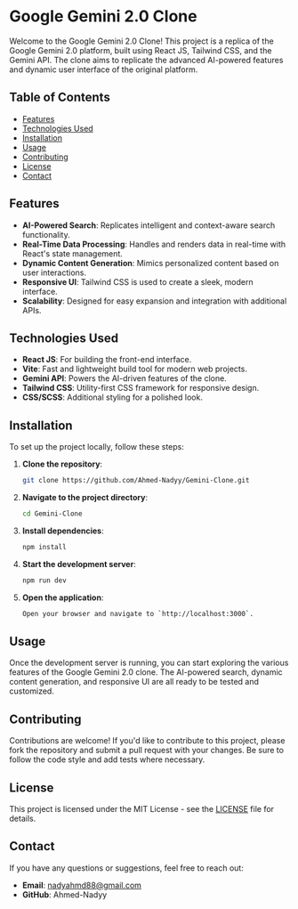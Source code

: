 # Google Gemini 2.0 Clone

Welcome to the Google Gemini 2.0 Clone! This project is a replica of the Google Gemini 2.0 platform, built using React JS, Tailwind CSS, and the Gemini API. The clone aims to replicate the advanced AI-powered features and dynamic user interface of the original platform.

## Table of Contents

- [Features](#features)
- [Technologies Used](#technologies-used)
- [Installation](#installation)
- [Usage](#usage)
- [Contributing](#contributing)
- [License](#license)
- [Contact](#contact)

## Features

- **AI-Powered Search**: Replicates intelligent and context-aware search functionality.
- **Real-Time Data Processing**: Handles and renders data in real-time with React's state management.
- **Dynamic Content Generation**: Mimics personalized content based on user interactions.
- **Responsive UI**: Tailwind CSS is used to create a sleek, modern interface.
- **Scalability**: Designed for easy expansion and integration with additional APIs.

## Technologies Used

- **React JS**: For building the front-end interface.
- **Vite**: Fast and lightweight build tool for modern web projects.
- **Gemini API**: Powers the AI-driven features of the clone.
- **Tailwind CSS**: Utility-first CSS framework for responsive design.
- **CSS/SCSS**: Additional styling for a polished look.

## Installation

To set up the project locally, follow these steps:

1. **Clone the repository**:
   ```bash
   git clone https://github.com/Ahmed-Nadyy/Gemini-Clone.git

2. **Navigate to the project directory**:
   ```bash
   cd Gemini-Clone

3. **Install dependencies**:
   ```bash
   npm install

4. **Start the development server**:
   ```bash
   npm run dev

5. **Open the application**:
   ```bash
   Open your browser and navigate to `http://localhost:3000`.


## Usage

Once the development server is running, you can start exploring the various features of the Google Gemini 2.0 clone. The AI-powered search, dynamic content generation, and responsive UI are all ready to be tested and customized.

## Contributing

Contributions are welcome! If you'd like to contribute to this project, please fork the repository and submit a pull request with your changes. Be sure to follow the code style and add tests where necessary.

## License

This project is licensed under the MIT License - see the [LICENSE](LICENSE) file for details.

## Contact
If you have any questions or suggestions, feel free to reach out:

- **Email**: nadyahmd88@gmail.com
- **GitHub**: Ahmed-Nadyy


